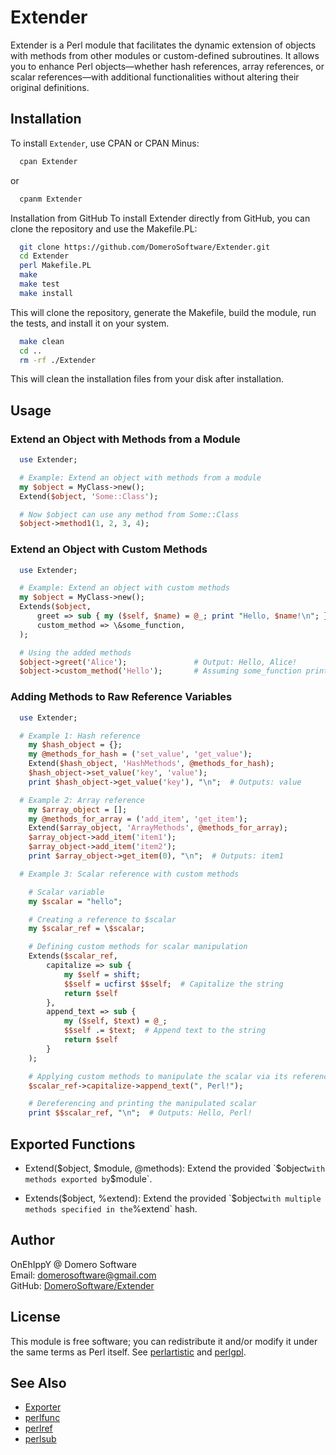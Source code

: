 
# Extender

Extender is a Perl module that facilitates the dynamic extension of objects with methods from other modules or custom-defined subroutines. It allows you to enhance Perl objects—whether hash references, array references, or scalar references—with additional functionalities without altering their original definitions.

## Installation

To install `Extender`, use CPAN or CPAN Minus:

```bash
  cpan Extender
```

or

```bash
  cpanm Extender
```

Installation from GitHub
To install Extender directly from GitHub, you can clone the repository and use the Makefile.PL:

```bash
  git clone https://github.com/DomeroSoftware/Extender.git
  cd Extender
  perl Makefile.PL
  make
  make test
  make install
```
This will clone the repository, generate the Makefile, build the module, run the tests, and install it on your system.

```bash
  make clean
  cd ..
  rm -rf ./Extender
```
This will clean the installation files from your disk after installation.

## Usage

### Extend an Object with Methods from a Module

```perl
  use Extender;

  # Example: Extend an object with methods from a module
  my $object = MyClass->new();
  Extend($object, 'Some::Class');

  # Now $object can use any method from Some::Class
  $object->method1(1, 2, 3, 4);
```

### Extend an Object with Custom Methods

```perl
  use Extender;

  # Example: Extend an object with custom methods
  my $object = MyClass->new();
  Extends($object,
      greet => sub { my ($self, $name) = @_; print "Hello, $name!\n"; },
      custom_method => \&some_function,
  );

  # Using the added methods
  $object->greet('Alice');               # Output: Hello, Alice!
  $object->custom_method('Hello');       # Assuming some_function prints something
```

### Adding Methods to Raw Reference Variables

```perl
  use Extender;

  # Example 1: Hash reference
    my $hash_object = {};
    my @methods_for_hash = ('set_value', 'get_value');
    Extend($hash_object, 'HashMethods', @methods_for_hash);
    $hash_object->set_value('key', 'value');
    print $hash_object->get_value('key'), "\n";  # Outputs: value

  # Example 2: Array reference
    my $array_object = [];
    my @methods_for_array = ('add_item', 'get_item');
    Extend($array_object, 'ArrayMethods', @methods_for_array);
    $array_object->add_item('item1');
    $array_object->add_item('item2');
    print $array_object->get_item(0), "\n";  # Outputs: item1

  # Example 3: Scalar reference with custom methods

    # Scalar variable
    my $scalar = "hello";

    # Creating a reference to $scalar
    my $scalar_ref = \$scalar;

    # Defining custom methods for scalar manipulation
    Extends($scalar_ref,
        capitalize => sub {
            my $self = shift;
            $$self = ucfirst $$self;  # Capitalize the string
            return $self
        },
        append_text => sub {
            my ($self, $text) = @_;
            $$self .= $text;  # Append text to the string
            return $self
        }
    );

    # Applying custom methods to manipulate the scalar via its reference
    $scalar_ref->capitalize->append_text(", Perl!");

    # Dereferencing and printing the manipulated scalar
    print $$scalar_ref, "\n";  # Outputs: Hello, Perl!
```

## Exported Functions

- Extend($object, $module, @methods):
  Extend the provided `$object` with methods exported by `$module`.

- Extends($object, %extend):
  Extend the provided `$object` with multiple methods specified in the `%extend` hash.

## Author

OnEhIppY @ Domero Software  
Email: domerosoftware@gmail.com  
GitHub: [DomeroSoftware/Extender](https://github.com/DomeroSoftware/Extender)

## License

This module is free software; you can redistribute it and/or modify it under the same terms as Perl itself. See [perlartistic](https://dev.perl.org/licenses/artistic.html) and [perlgpl](https://dev.perl.org/licenses/gpl-1.0.html).

## See Also

- [Exporter](https://metacpan.org/pod/Exporter)
- [perlfunc](https://metacpan.org/pod/perlfunc)
- [perlref](https://metacpan.org/pod/perlref)
- [perlsub](https://metacpan.org/pod/perlsub)

